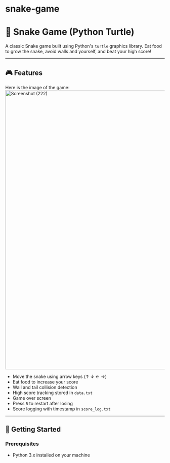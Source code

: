 # snake-game
# 🐍 Snake Game (Python Turtle)

A classic Snake game built using Python's `turtle` graphics library. Eat food to grow the snake, avoid walls and yourself, and beat your high score!

---

## 🎮 Features
Here is the image of the game:
<img width="1005" height="882" alt="Screenshot (222)" src="https://github.com/user-attachments/assets/eaa1a899-f0d1-4cce-97ca-2c8181d6fc91" />

- Move the snake using arrow keys (↑ ↓ ← →)
- Eat food to increase your score
- Wall and tail collision detection
- High score tracking stored in `data.txt`
- Game over screen
- Press `R` to restart after losing
- Score logging with timestamp in `score_log.txt`

---

## 🚀 Getting Started

### Prerequisites
- Python 3.x installed on your machine

